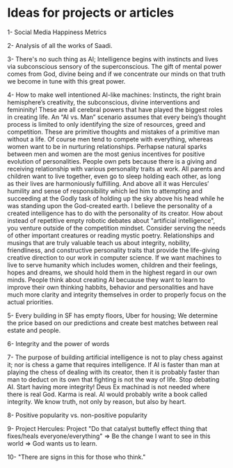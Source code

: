 # Ideas for projects or articles

1- Social Media Happiness Metrics

2- Analysis of all the works of Saadi.

3- There's no such thing as AI; Intelligence begins with instincts and lives via subconscious sensory of the superconscious. The gift of mental power comes from God, divine being and if we concentrate our minds on that truth we become in tune with this great power.

4- How to make well intentioned AI-like machines: Instincts, the right brain hemisphere’s creativity, the subconscious, divine interventions and femininity! These are all cerebral powers that have played the biggest roles in creating life. An “AI vs. Man” scenario assumes that every being’s thought process is limited to only identifying the size of resources, greed and competition. These are primitive thoughts and mistakes of a primitive man without a life. Of course men tend to compete with everything, whereas women want to be in nurturing relationships. Perhapse natural sparks between men and women are the most genius incentives for positive evolution of personalities. People own pets because there is a giving and receiving relationship with various personality traits at work. All parents and children want to live together, even go to sleep holding each other, as long as their lives are harmoniously fulfilling. And above all it was Hercules’ humility and sense of responsibility which led him to attempting and succeeding at the Godly task of holding up the sky above his head while he was standing upon the God-created earth. I believe the personality of a created intelligence has to do with the personality of its creator. How about instead of repetitive empty robotic debates about "artificial intelligence", you venture outside of the competition mindset. Consider serving the needs of other important creatures or reading mystic poetry. Relationships and musings that are truly valuable teach us about integrity, nobility, friendliness, and constructive personality traits that provide the life-giving creative direction to our work in computer science. If we want machines to live to serve humanity which includes women, children and their feelings, hopes and dreams, we should hold them in the highest regard in our own minds. People think about creating AI becuause they want to learn to improve their own thinking habbits, behavior and personalities and have much more clarity and integrity themselves in order to properly focus on the actual priorities.

5- Every building in SF has empty floors, Uber for housing; We determine the price based on our predictions and create best matches between real estate and people.

6- Integrity and the power of words

7- The purpose of building artificial intelligence is not to play chess against it; nor is chess a game that requires intelligence. If AI is faster than man at playing the chess of dealing with its creator, then it is probably faster than man to deduct on its own that fighting is not the way of life. Stop debating AI. Start having more integrity! Deus Ex machinad is not needed where there is real God. Karma is real. AI would probably write a book called integrity. We know truth, not only by reason, but also by heart.

8- Positive popularity vs. non-positive popularity

9- Project Hercules: Project "Do that catalyst buttefly effect thing that fixes/heals everyone/everything" => Be the change I want to see in this world => God wants us to learn.

10- "There are signs in this for those who think."
